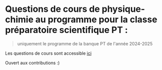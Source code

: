 # Questions de cours de physique-chimie au programme pour la classe préparatoire scientifique PT :
> uniquement le programme de la banque PT de l'année 2024-2025

Les questions de cours sont accessible [ici](QCphysique.pdf)

Ouvert aux contributions :)

